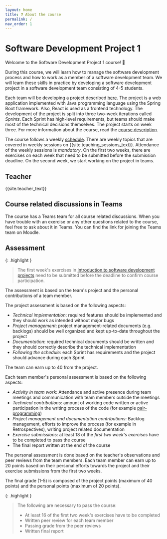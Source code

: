 ```yaml
---
layout: home
title: ❓ About the course
permalink: /
nav_order: 1
---
```


# Software Development Project 1

Welcome to the Software Development Project 1 course! 👋

During this course, we will learn how to manage the software development process and how to work as a member of a software development team. We will learn these skills in practice by developing a software development project in a software development team consisting of 4-5 students.

Each team will be developing a project described [here](/project-description). The project is a web application implemented with Java programming language using the Spring Boot framework. Also, React is used as a frontend technology. The development of the project is split into three two-week iterations called _Sprints_. Each Sprint has high-level requirements, but teams should make most of the technical decisions themselves. The project starts on week three. For more information about the course, read the [course description](https://opinto-opas.haaga-helia.fi/course_unit/SOF005AS3AE).

The course follows a weekly [schedule](/schedule). There are weekly topics that are covered in weekly sessions on {{site.teaching_sessions_text}}. Attendance of the weekly sessions is _mandatory_. On the first two weeks, there are exercises on each week that need to be submitted before the submission deadline. On the second week, we start working on the project in teams.

## Teacher

{{site.teacher_text}}

## Course related discussions in Teams

The course has a Teams team for all course related discussions. When you have trouble with an exercise or any other questions related to the course, feel free to ask about it in Teams. You can find the link for joining the Teams team on Moodle.

## Assessment

{: .highlight }

> The first week's exercises in [Introduction to software development projects](/introduction) need to be submitted before the deadline to confirm course participation.

The assessment is based on the team's project and the personal contributions of a team member.

The project assessment is based on the following aspects:

- _Technical implementation_: required features should be implemented and they should work as intended without major bugs
- _Project management_: project management-related documents (e.g. backlogs) should be well organized and kept up-to-date throughout the project
- _Documentation_: required technical documents should be written and they should correctly describe the technical implementation
- _Following the schedule_: each Sprint has requirements and the project should advance during each Sprint

The team can earn up to 40 from the project.

Each team member's personal assessment is based on the following aspects:

- _Activity in team work_: Attendance and active presence during team meetings and communication with team members outside the meetings
- _Technical contributions_: amount of working code written _or_ active participation in the writing process of the code (for example [pair-programming](https://en.wikipedia.org/wiki/Pair_programming))
- _Project management and documentation contributions_: Backlog management, efforts to improve the process (for example in Retrospectives), writing project related documentation
- _Exercise submissions_: at least 18 of the _first two week's exercises_ have to be completed to pass the course
- The final report written at the end of the course

The personal assessment is done based on the teacher's observations and peer reviews from the team members. Each team member can earn up to 20 points based on their personal efforts towards the project and their exercise submissions from the first two weeks.

The final grade (1-5) is composed of the project points (maximum of 40 points) and the personal points (maximum of 20 points).

{: .highlight }

> The following are necessary to pass the course:
>
> - At least 16 of the first two week's exercises have to be completed
> - Written peer review for each team member
> - Passing grade from the peer reviews
> - Written final report
